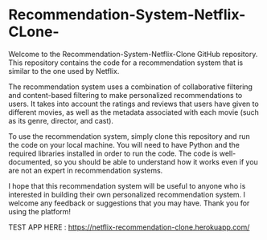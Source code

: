 # Recommendation-System-Netflix-CLone-

Welcome to the Recommendation-System-Netflix-Clone GitHub repository. This repository contains the code for a recommendation system that is similar to the one used by Netflix.

The recommendation system uses a combination of collaborative filtering and content-based filtering to make personalized recommendations to users. It takes into account the ratings and reviews that users have given to different movies, as well as the metadata associated with each movie (such as its genre, director, and cast).


To use the recommendation system, simply clone this repository and run the code on your local machine. You will need to have Python and the required libraries installed in order to run the code. The code is well-documented, so you should be able to understand how it works even if you are not an expert in recommendation systems.

I hope that this recommendation system will be useful to anyone who is interested in building their own personalized recommendation system. I welcome any feedback or suggestions that you may have. Thank you for using the platform!


TEST APP HERE : https://netflix-recommendation-clone.herokuapp.com/

